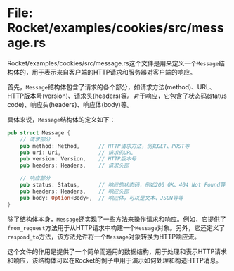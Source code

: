 # File: Rocket/examples/cookies/src/message.rs

Rocket/examples/cookies/src/message.rs这个文件是用来定义一个`Message`结构体的，用于表示来自客户端的HTTP请求和服务器对客户端的响应。

首先，`Message`结构体包含了请求的各个部分，如请求方法(method)、URL、HTTP版本号(version)、请求头(headers)等。对于响应，它包含了状态码(status code)、响应头(headers)、响应体(body)等。

具体来说，`Message`结构体的定义如下：

```rust
pub struct Message {
    // 请求部分
    pub method: Method,      // HTTP请求方法，例如GET、POST等
    pub uri: Uri,            // 请求的URL
    pub version: Version,    // HTTP版本号
    pub headers: Headers,    // 请求头部

    // 响应部分
    pub status: Status,      // 响应的状态码，例如200 OK、404 Not Found等
    pub headers: Headers,    // 响应头部
    pub body: Option<Body>,  // 响应体，可以是文本、JSON等等
}
```

除了结构体本身，`Message`还实现了一些方法来操作请求和响应。例如，它提供了`from_request`方法用于从HTTP请求中构建一个`Message`对象。另外，它还定义了`respond_to`方法，该方法允许将一个`Message`对象转换为HTTP响应流。

这个文件的作用是提供了一个简单而通用的数据结构，用于处理和表示HTTP请求和响应，该结构体可以在Rocket的例子中用于演示如何处理和构造HTTP消息。

